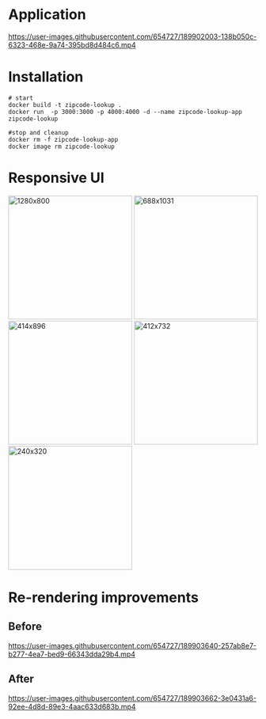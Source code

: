 # Application

https://user-images.githubusercontent.com/654727/189902003-138b050c-6323-468e-9a74-395bd8d484c6.mp4

# Installation

```shell
# start
docker build -t zipcode-lookup .
docker run  -p 3000:3000 -p 4000:4000 -d --name zipcode-lookup-app zipcode-lookup

#stop and cleanup
docker rm -f zipcode-lookup-app
docker image rm zipcode-lookup
```

# Responsive UI

<img alt="1280x800" src="https://user-images.githubusercontent.com/654727/189903464-23d76620-3fdc-4c33-9763-893a5ecd35f1.png" width="250" /> 
<img alt="688x1031" src="https://user-images.githubusercontent.com/654727/189903468-54552b5f-6caa-4425-b55e-a1fcae292f85.png" width="250" /> 
<img alt="414x896" src="https://user-images.githubusercontent.com/654727/189903469-72d272d4-f4ff-497b-ab65-b2a390d88aab.png" width="250" /> 
<img alt="412x732" src="https://user-images.githubusercontent.com/654727/189903467-54f743ee-a616-4aa0-81d2-5d228134c038.png" width="250" /> 
<img alt="240x320" src="https://user-images.githubusercontent.com/654727/189903466-d4c362a7-460d-45ca-accd-2497fec3cea4.png" width="250" /> 

# Re-rendering improvements
## Before

https://user-images.githubusercontent.com/654727/189903640-257ab8e7-b277-4ea7-bed9-66343dda29b4.mp4

## After

https://user-images.githubusercontent.com/654727/189903662-3e0431a6-92ee-4d8d-89e3-4aac633d683b.mp4



